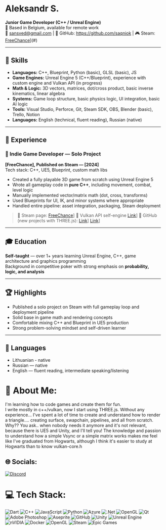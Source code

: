 # Aleksandr S.
**Junior Game Developer (C++ / Unreal Engine)**  
📍 Based in Belgium, available for remote work  
📧 sansved@gmail.com | 🔗 GitHub: https://github.com/saqniok | 🎮 Steam: [FreeChance](https://store.steampowered.com/app/3198140/FreeChance/)](#)

---

## 🔧 Skills

- **Languages:** C++, Blueprint, Python (basic), GLSL (basic), JS
- **Game Engines:** Unreal Engine 5 (C++/Blueprint), experience with custom engine and Vulkan API (in progress)
- **Math & Logic:** 3D vectors, matrices, dot/cross product, basic inverse kinematics, linear algebra
- **Systems:** Game loop structure, basic physics logic, UI integration, basic AI logic
- **Tools:** Visual Studio, Perforce, Git, Steam SDK, OBS, Blender (basic), Trello, Notion
- **Languages:** English (technical, fluent reading), Russian (native)

---

## 🧪 Experience

### 🔹 Indie Game Developer — Solo Project  
**[FreeChance], Published on Steam — [2024]**  
Tech stack: C++, UE5, Blueprint, custom math libs  
- Created a fully playable 3D game from scratch using Unreal Engine 5
- Wrote all gameplay code in **pure C++**, including movement, combat, level logic
- Manually implemented vector/matrix math (dot, cross, transforms)
- Used Blueprints for UI, IK, and minor systems where appropriate
- Handled entire pipeline: asset integration, packaging, Steam deployment

> 🔗 Steam page: [FreeChance](https://store.steampowered.com/app/3198140/FreeChance/)]
> 🚀 Vulkan API self-engine [Link](https://github.com/saqniok/Vulkan2025-selflearn)]
> 🔧 GitHub (new projects with THREE.js): [Link](https://github.com/saqniok/ThreeJS)]
> [Link](https://web-3d-portfolio-murex.vercel.app/)]

---

## 🎓 Education

**Self-taught** — over 1+ years learning Unreal Engine, C++, game architecture and graphics programming  
Background in competitive poker with strong emphasis on **probability, logic, and analysis**

---

## 🏆 Highlights

- Published a solo project on Steam with full gameplay loop and deployment pipeline
- Solid base in game math and rendering concepts
- Comfortable mixing C++ and Blueprint in UE5 production
- Strong problem-solving mindset and self-driven learner

---

## 📌 Languages

- Lithuanian - native
- Russian — native  
- English — fluent reading, intermediate speaking/listening

# 💫 About Me:
I'm learning how to code games and create them for fun. <br>I write mostly in c++/vulkan, now I start using THREE.js. Without any experience... I've spent a lot of time to create and understand how to render a triangle.... creating surface, swapchain, pipelines, and all from scratch. Why?? You ask.. when nobody needs it anymore and it's not relevant, because there is UE5 and Unity, and I'll tell you! The knowledge and passion to understand how a simple Vsync or a simple matrix works makes me feel like I've graduated from Hogwarts, although I think it's easier to study at Hogwarts than to know vulkan-core.h<br>


## 🌐 Socials:
[![Discord](https://img.shields.io/badge/Discord-%237289DA.svg?logo=discord&logoColor=white)](https://discord.gg/free2c0ma) 

# 💻 Tech Stack:
![Dart](https://img.shields.io/badge/dart-%230175C2.svg?style=for-the-badge&logo=dart&logoColor=white) ![C++](https://img.shields.io/badge/c++-%2300599C.svg?style=for-the-badge&logo=c%2B%2B&logoColor=white) ![JavaScript](https://img.shields.io/badge/javascript-%23323330.svg?style=for-the-badge&logo=javascript&logoColor=%23F7DF1E) ![Python](https://img.shields.io/badge/python-3670A0?style=for-the-badge&logo=python&logoColor=ffdd54) ![Azure](https://img.shields.io/badge/azure-%230072C6.svg?style=for-the-badge&logo=microsoftazure&logoColor=white) ![.Net](https://img.shields.io/badge/.NET-5C2D91?style=for-the-badge&logo=.net&logoColor=white) ![OpenGL](https://img.shields.io/badge/OpenGL-%23FFFFFF.svg?style=for-the-badge&logo=opengl) ![Qt](https://img.shields.io/badge/Qt-%23217346.svg?style=for-the-badge&logo=Qt&logoColor=white) ![Adobe Photoshop](https://img.shields.io/badge/adobe%20photoshop-%2331A8FF.svg?style=for-the-badge&logo=adobe%20photoshop&logoColor=white) ![Aseprite](https://img.shields.io/badge/Aseprite-FFFFFF?style=for-the-badge&logo=Aseprite&logoColor=#7D929E) ![GitHub](https://img.shields.io/badge/github-%23121011.svg?style=for-the-badge&logo=github&logoColor=white) ![Unity](https://img.shields.io/badge/unity-%23000000.svg?style=for-the-badge&logo=unity&logoColor=white) ![Unreal Engine](https://img.shields.io/badge/unrealengine-%23313131.svg?style=for-the-badge&logo=unrealengine&logoColor=white) ![nVIDIA](https://img.shields.io/badge/nVIDIA-%2376B900.svg?style=for-the-badge&logo=nVIDIA&logoColor=white) ![Docker](https://img.shields.io/badge/docker-%230db7ed.svg?style=for-the-badge&logo=docker&logoColor=white) ![OpenGL](https://img.shields.io/badge/OpenGL-white?logo=OpenGL&style=for-the-badge) ![Steam](https://img.shields.io/badge/steam-%23000000.svg?style=for-the-badge&logo=steam&logoColor=white) ![Epic Games](https://img.shields.io/badge/epicgames-%23313131.svg?style=for-the-badge&logo=epicgames&logoColor=white)
